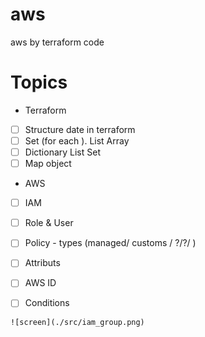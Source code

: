 # aws
aws by terraform code



# Topics

* Terraform

- [ ] Structure date in terraform
- [ ] Set (for each ). List  Array 
- [ ] Dictionary List Set
- [ ] Map object
 
* AWS

- [ ] IAM
- [ ] Role & User
- [ ] Policy - types (managed/ customs / ?/?/ )
- [ ] Attributs 
- [ ] AWS ID
- [ ] Conditions


```
![screen](./src/iam_group.png)
```